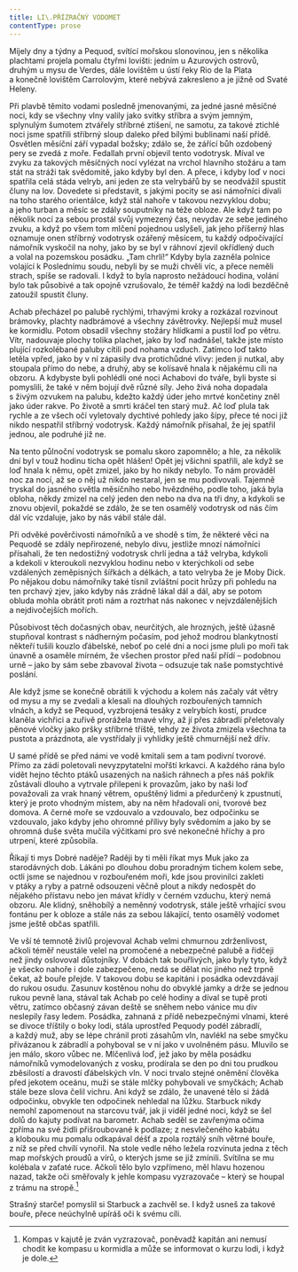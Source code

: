 ```yaml
---
title: LI\.PŘÍZRAČNÝ VODOMET
contentType: prose
---
```


Míjely dny a týdny a Pequod, svítící mořskou slonovinou, jen s několika plachtami projela pomalu čtyřmi lovišti: jedním u Azurových ostrovů, druhým u mysu de Verdes, dále lovištěm u ústí řeky Rio de la Plata a konečně lovištěm Carrolovým, které nebývá zakresleno a je jižně od Svaté Heleny.

Při plavbě těmito vodami posledně jmenovanými, za jedné jasné měsíčné noci, kdy se všechny vlny valily jako svitky stříbra a svým jemným, splynulým šumotem ztvářely stříbrné ztišení, ne samotu, za takové ztichlé noci jsme spatřili stříbrný sloup daleko před bílými bublinami naší přídě. Osvětlen měsíční září vypadal božsky; zdálo se, že zářící bůh ozdobený pery se zvedá z moře. Fedallah první objevil tento vodotrysk. Míval ve zvyku za takových měsíčných nocí vylézat na vrchol hlavního stožáru a tam stát na stráži tak svědomitě, jako kdyby byl den. A přece, i kdyby loď v noci spatřila celá stáda velryb, ani jeden ze sta velrybářů by se neodvážil spustit čluny na lov. Dovedete si představit, s jakými pocity se asi námořníci dívali na toho starého orientálce, když stál nahoře v takovou nezvyklou dobu; a jeho turban a měsíc se zdály souputníky na téže obloze. Ale když tam po několik nocí za sebou prostál svůj vymezený čas, nevydav ze sebe jediného zvuku, a když po všem tom mlčení pojednou uslyšeli, jak jeho příšerný hlas oznamuje onen stříbrný vodotrysk ozářený měsícem, tu každý odpočívající námořník vyskočil na nohy, jako by se byl v ráhnoví zjevil okřídlený duch a volal na pozemskou posádku. „Tam chrlí!“ Kdyby byla zazněla polnice volající k Poslednímu soudu, nebyli by se muži chvěli víc, a přece neměli strach, spíše se radovali. I když to byla naprosto nežádoucí hodina, volání bylo tak působivé a tak opojně vzrušovalo, že téměř každý na lodi bezděčně zatoužil spustit čluny.

Achab přecházel po palubě rychlými, trhavými kroky a rozkázal rozvinout brámovky, plachty nadbrámové a všechny závětrovky. Nejlepší muž musel ke kormidlu. Potom obsadil všechny stožáry hlídkami a pustil loď po větru. Vítr, nadouvaje plochy tolika plachet, jako by loď nadnášel, takže jste místo plující rozkolébané paluby cítili pod nohama vzduch. Zatímco loď takto letěla vpřed, jako by v ní zápasily dva protichůdné vlivy: jeden ji nutkal, aby stoupala přímo do nebe, a druhý, aby se kolísavě hnala k nějakému cíli na obzoru. A kdybyste byli pohlédli oné noci Achabovi do tváře, byli byste si pomyslili, že také v něm bojují dvě různé síly. Jeho živá noha dopadala s živým ozvukem na palubu, kdežto každý úder jeho mrtvé končetiny zněl jako úder rakve. Po životě a smrti kráčel ten starý muž. Ač loď plula tak rychle a ze všech očí vyletovaly dychtivé pohledy jako šípy, přece té noci již nikdo nespatřil stříbrný vodotrysk. Každý námořník přísahal, že jej spatřil jednou, ale podruhé již ne.

Na tento půlnoční vodotrysk se pomalu skoro zapomnělo; a hle, za několik dní byl v touž hodinu ticha opět hlášen! Opět jej všichni spatřili, ale když se loď hnala k němu, opět zmizel, jako by ho nikdy nebylo. To nám prováděl noc za nocí, až se o něj už nikdo nestaral, jen se mu podivovali. Tajemně tryskal do jasného světla měsíčního nebo hvězdného, podle toho, jaká byla obloha, někdy zmizel na celý jeden den nebo na dva na tři dny, a kdykoli se znovu objevil, pokaždé se zdálo, že se ten osamělý vodotrysk od nás čím dál víc vzdaluje, jako by nás vábil stále dál.

Při odvěké pověrčivosti námořníků a ve shodě s tím, že některé věci na Pequodě se zdály nepřirozené, nebylo divu, jestliže mnozí námořníci přísahali, že ten nedostižný vodotrysk chrlí jedna a táž velryba, kdykoli a kdekoli v kteroukoli nezvyklou hodinu nebo v kterýchkoli od sebe vzdálených zeměpisných šířkách a délkách, a tato velryba že je Moby Dick. Po nějakou dobu námořníky také tísnil zvláštní pocit hrůzy při pohledu na ten prchavý zjev, jako kdyby nás zrádně lákal dál a dál, aby se potom obluda mohla obrátit proti nám a roztrhat nás nakonec v nejvzdálenějších a nejdivočejších mořích.

Působivost těch dočasných obav, neurčitých, ale hrozných, ještě úžasně stupňoval kontrast s nádherným počasím, pod jehož modrou blankytností někteří tušili kouzlo ďábelské, neboť po celé dni a noci jsme pluli po moři tak únavně a osaměle mírném, že všechen prostor před naší přídí – podobnou urně – jako by sám sebe zbavoval života – odsuzuje tak naše pomstychtivé poslání.

Ale když jsme se konečně obrátili k východu a kolem nás začaly vát větry od mysu a my se zvedali a klesali na dlouhých rozbouřených tamních vlnách, a když se Pequod, vyzbrojená tesáky z velrybích kostí, prudce klaněla vichřici a zuřivě prorážela tmavé vlny, až jí přes zábradlí přeletovaly pěnové vločky jako pršky stříbrné tříště, tehdy ze života zmizela všechna ta pustota a prázdnota, ale vystřídaly ji vyhlídky ještě chmurnější než dřív.

U samé přídě se před námi ve vodě kmitali sem a tam podivní tvorové. Přímo za zádí poletovali nevyzpytatelní mořští krkavci. A každého rána bylo vidět hejno těchto ptáků usazených na našich ráhnech a přes náš pokřik zůstávali dlouho a vytrvale přilepeni k provazům, jako by naši loď považovali za vrak hnaný větrem, opuštěný lidmi a předurčený k zpustnutí, který je proto vhodným místem, aby na něm hřadovali oni, tvorové bez domova. A černé moře se vzdouvalo a vzdouvalo, bez odpočinku se vzdouvalo, jako kdyby jeho ohromné přílivy byly svědomím a jako by se ohromná duše světa mučila výčitkami pro své nekonečné hříchy a pro utrpení, které způsobila.

Říkají ti mys Dobré naděje? Raději by ti měli říkat mys Muk jako za starodávných dob. Lákáni po dlouhou dobu proradným tichem kolem sebe, octli jsme se najednou v rozbouřeném moři, kde jsou provinilci zakleti v ptáky a ryby a patrně odsouzeni věčně plout a nikdy nedospět do nějakého přístavu nebo jen mávat křídly v černém vzduchu, který nemá obzoru. Ale klidný, sněhobílý a neměnný vodotrysk, stále ještě vrhající svou fontánu per k obloze a stále nás za sebou lákající, tento osamělý vodomet jsme ještě občas spatřili.

Ve vší té temnotě živlů projevoval Achab velmi chmurnou zdrženlivost, ačkoli téměř neustále velel na promočené a nebezpečné palubě a řidčeji než jindy oslovoval důstojníky. V dobách tak bouřlivých, jako byly tyto, když je všecko nahoře i dole zabezpečeno, nedá se dělat nic jiného než trpně čekat, až bouře přejde. V takovou dobu se kapitáni i posádka odevzdávají do rukou osudu. Zasunuv kostěnou nohu do obvyklé jamky a drže se jednou rukou pevně lana, stával tak Achab po celé hodiny a díval se tupě proti větru, zatímco občasný závan deště se sněhem nebo vánice mu div neslepily řasy ledem. Posádka, zahnaná z přídě nebezpečnými vlnami, které se divoce tříštily o boky lodi, stála uprostřed Pequody podél zábradlí, a každý muž, aby se lépe chránil proti zásahům vln, navlékl na sebe smyčku přivázanou k zábradlí a pohyboval se v ní jako v uvolněném pásu. Mluvilo se jen málo, skoro vůbec ne. Mlčenlivá loď, jež jako by měla posádku námořníků vymodelovaných z vosku, prodírala se den po dni tou prudkou zběsilostí a dravostí ďábelských vln. V noci trvalo stejné oněmění člověka před jekotem oceánu, muži se stále mlčky pohybovali ve smyčkách; Achab stále beze slova čelil vichru. Ani když se zdálo, že unavené tělo si žádá odpočinku, obvykle ten odpočinek nehledal na lůžku. Starbuck nikdy nemohl zapomenout na starcovu tvář, jak ji viděl jedné noci, když se šel dolů do kajuty podívat na barometr. Achab seděl se zavřenýma očima zpříma na své židli přišroubované k podlaze; z nesvlečeného kabátu a klobouku mu pomalu odkapával déšť a zpola roztálý sníh větrné bouře, z níž se před chvílí vynořil. Na stole vedle něho ležela rozvinuta jedna z těch map mořských proudů a vírů, o kterých jsme se již zmínili. Svítilna se mu kolébala v zaťaté ruce. Ačkoli tělo bylo vzpřímeno, měl hlavu hozenou nazad, takže oči směřovaly k jehle kompasu vyzrazovače – který se houpal z trámu na stropě.[^8]

Strašný starče! pomyslil si Starbuck a zachvěl se. I když usneš za takové bouře, přece neúchylně upíráš oči k svému cíli.

[^8]: Kompas v kajutě je zván vyzrazovač, poněvadž kapitán ani nemusí chodit ke kompasu u kormidla a může se informovat o kurzu lodi, i když je dole.

